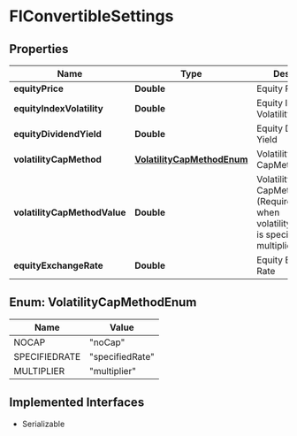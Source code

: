 

# FIConvertibleSettings


## Properties

Name | Type | Description | Notes
------------ | ------------- | ------------- | -------------
**equityPrice** | **Double** | Equity Price |  [optional]
**equityIndexVolatility** | **Double** | Equity Index Volatility |  [optional]
**equityDividendYield** | **Double** | Equity Dividend Yield |  [optional]
**volatilityCapMethod** | [**VolatilityCapMethodEnum**](#VolatilityCapMethodEnum) | Volatility CapMethod |  [optional]
**volatilityCapMethodValue** | **Double** | Volatility CapMethod Value - (Required only when  volatilityCapMethod is specifiedRate or multiplier) |  [optional]
**equityExchangeRate** | **Double** | Equity Exchange Rate |  [optional]



## Enum: VolatilityCapMethodEnum

Name | Value
---- | -----
NOCAP | &quot;noCap&quot;
SPECIFIEDRATE | &quot;specifiedRate&quot;
MULTIPLIER | &quot;multiplier&quot;


## Implemented Interfaces

* Serializable


